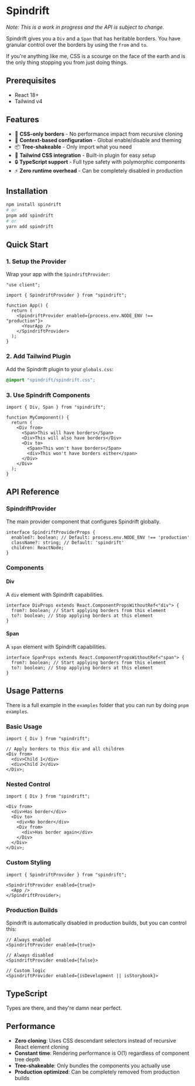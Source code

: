 # Spindrift

_Note: This is a work in progress and the API is subject to change._

Spindrift gives you a `Div` and a `Span` that has heritable borders. You have granular control over the borders by using the `from` and `to`.

If you're anything like me, CSS is a scourge on the face of the earth and is the only thing stopping you from just doing things.

## Prerequisites

- React 18+
- Tailwind v4

## Features

- 🎯 **CSS-only borders** - No performance impact from recursive cloning
- 🔧 **Context-based configuration** - Global enable/disable and theming
- 📦 **Tree-shakeable** - Only import what you need
- 🎨 **Tailwind CSS integration** - Built-in plugin for easy setup
- 🔒 **TypeScript support** - Full type safety with polymorphic components
- ⚡ **Zero runtime overhead** - Can be completely disabled in production

## Installation

```sh
npm install spindrift
# or
pnpm add spindrift
# or
yarn add spindrift
```

## Quick Start

### 1. Setup the Provider

Wrap your app with the `SpindriftProvider`:

```tsx
"use client";

import { SpindriftProvider } from "spindrift";

function App() {
  return (
    <SpindriftProvider enabled={process.env.NODE_ENV !== "production"}>
      <YourApp />
    </SpindriftProvider>
  );
}
```

### 2. Add Tailwind Plugin

Add the Spindrift plugin to your `globals.css`:

```css
@import "spindrift/spindrift.css";
```

### 3. Use Spindrift Components

```tsx
import { Div, Span } from "spindrift";

function MyComponent() {
  return (
    <Div from>
      <Span>This will have borders</Span>
      <Div>This will also have borders</Div>
      <Div to>
        <Span>This won't have borders</Span>
        <div>This won't have borders either</span>
      </Div>
    </Div>
  );
}
```

## API Reference

### SpindriftProvider

The main provider component that configures Spindrift globally.

```tsx
interface SpindriftProviderProps {
  enabled?: boolean; // Default: process.env.NODE_ENV !== 'production'
  className?: string; // Default: 'spindrift'
  children: ReactNode;
}
```

### Components

#### Div

A `div` element with Spindrift capabilities.

```tsx
interface DivProps extends React.ComponentPropsWithoutRef<"div"> {
  from?: boolean; // Start applying borders from this element
  to?: boolean; // Stop applying borders at this element
}
```

#### Span

A `span` element with Spindrift capabilities.

```tsx
interface SpanProps extends React.ComponentPropsWithoutRef<"span"> {
  from?: boolean; // Start applying borders from this element
  to?: boolean; // Stop applying borders at this element
}
```

## Usage Patterns

There is a full example in the `examples` folder that you can run by doing `pnpm examples`.

### Basic Usage

```tsx
import { Div } from "spindrift";

// Apply borders to this div and all children
<Div from>
  <div>Child 1</div>
  <div>Child 2</div>
</Div>;
```

### Nested Control

```tsx
import { Div } from "spindrift";

<Div from>
  <div>Has border</div>
  <Div to>
    <div>No border</div>
    <Div from>
      <div>Has border again</div>
    </Div>
  </Div>
</Div>;
```

### Custom Styling

```tsx
import { SpindriftProvider } from "spindrift";

<SpindriftProvider enabled={true}>
  <App />
</SpindriftProvider>;
```

### Production Builds

Spindrift is automatically disabled in production builds, but you can control this:

```tsx
// Always enabled
<SpindriftProvider enabled={true}>

// Always disabled
<SpindriftProvider enabled={false}>

// Custom logic
<SpindriftProvider enabled={isDevelopment || isStorybook}>
```


## TypeScript

Types are there, and they're damn near perfect.

## Performance

- **Zero cloning**: Uses CSS descendant selectors instead of recursive React element cloning
- **Constant time**: Rendering performance is O(1) regardless of component tree depth
- **Tree-shakeable**: Only bundles the components you actually use
- **Production optimized**: Can be completely removed from production builds
